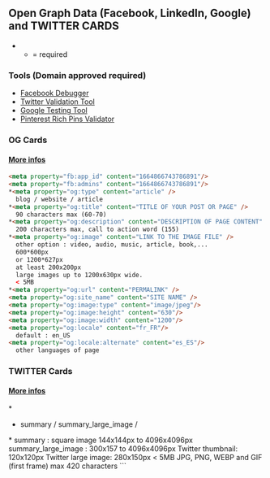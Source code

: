 ## Open Graph Data (Facebook, LinkedIn, Google) and TWITTER CARDS
- * = required

### Tools (Domain approved required)
- [Facebook Debugger](https://developers.facebook.com/tools/debug)
- [Twitter Validation Tool](https://dev.twitter.com/docs/cards/validation/validator)
- [Google Testing Tool](http://www.google.com/webmasters/tools/richsnippets)
- [Pinterest Rich Pins Validator](http://developers.pinterest.com/rich_pins/validator/)

### OG Cards
#### [More infos](ogp.me/#types)
```html
<meta property="fb:app_id" content="1664866743786891"/>
<meta property="fb:admins" content="1664866743786891"/>
*<meta property="og:type" content="article" />
  blog / website / article
*<meta property="og:title" content="TITLE OF YOUR POST OR PAGE" />
  90 characters max (60-70)
*<meta property="og:description" content="DESCRIPTION OF PAGE CONTENT" />
  200 characters max, call to action word (155)
*<meta property="og:image" content="LINK TO THE IMAGE FILE" />
  other option : video, audio, music, article, book,...
  600*600px
  or 1200*627px
  at least 200x200px
  large images up to 1200x630px wide.
  < 5MB
*<meta property="og:url" content="PERMALINK" />
<meta property="og:site_name" content="SITE NAME" />
<meta property="og:image:type" content="image/jpeg"/>
<meta property="og:image:height" content="630"/>
<meta property="og:image:width" content="1200"/>
<meta property="og:locale" content="fr_FR"/>
  default : en_US
<meta property="og:locale:alternate" content="es_ES"/>
  other languages of page
```

### TWITTER Cards
#### [More infos](https://developer.twitter.com/en/docs/tweets/optimize-with-cards/overview/abouts-cards)
*<meta name="twitter:card" content="summary">
- summary / summary_large_image / 
<meta name="twitter:url" content="URL OF THE CONTENT">
*<meta name="twitter:title" content="TITLE OF POST OR PAGE, MAX 70 chars, headline">
<meta name="twitter:description" content="DESCRIPTION OF PAGE CONTENT, MAX 200 characters">
<meta name="twitter:image" content="LINK TO IMAGE">
  summary : square image 144x144px to 4096x4096px
  summary_large_image :  300x157 to 4096x4096px
  Twitter thumbnail: 120x120px
  Twitter large image: 280x150px
  < 5MB
  JPG, PNG, WEBP and GIF (first frame)
<meta name="twitter:image:alt" content="LINK TO IMAGE">
  max 420 characters
<meta name="twitter:site" content="@USERNAME">
<meta name="twitter:creator" content="@USERNAME">
```
